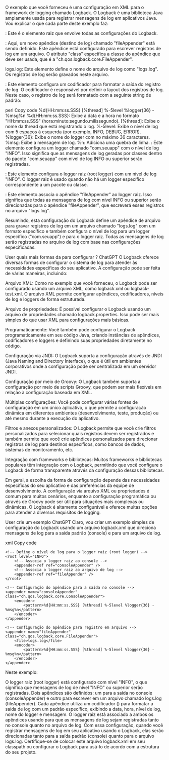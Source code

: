 
O exemplo que você forneceu é uma configuração em XML para o framework de logging chamado Logback. O Logback é uma biblioteca Java amplamente usada para registrar mensagens de log em aplicativos Java. Vou explicar o que cada parte deste exemplo faz:

<configuration>: Este é o elemento raiz que envolve todas as configurações do Logback.

<appender name="fileAppender" class="ch.qos.logback.core.FileAppender">: Aqui, um novo apêndice (destino de log) chamado "fileAppender" está sendo definido. Este apêndice está configurado para escrever registros de log em um arquivo. O atributo "class" especifica a classe do apêndice que deve ser usada, que é a "ch.qos.logback.core.FileAppender".

<file>logs.log</file>: Este elemento define o nome do arquivo de log como "logs.log". Os registros de log serão gravados neste arquivo.

<encoder>: Este elemento configura um codificador para formatar a saída do registro de log. O codificador é responsável por definir o layout dos registros de log. Neste caso, o registro de log será formatado com a seguinte string de padrão:

perl
Copy code
%d{HH:mm:ss.SSS} [%thread] %-5level %logger{36} - %msg%n
%d{HH:mm:ss.SSS}: Exibe a data e a hora no formato "HH:mm:ss.SSS" (hora:minuto:segundo.milissegundo).
[%thread]: Exibe o nome da thread que está registrando o log.
%-5level: Exibe o nível de log com 5 espaços à esquerda (por exemplo, INFO, DEBUG, ERROR).
%logger{36}: Exibe o nome do logger com no máximo 36 caracteres.
%msg: Exibe a mensagem de log.
%n: Adiciona uma quebra de linha.
<logger name="com.seuapp" level="INFO"/>: Este elemento configura um logger chamado "com.seuapp" com o nível de log "INFO". Isso significa que as mensagens de log geradas por classes dentro do pacote "com.seuapp" com nível de log INFO ou superior serão registradas.

<root level="INFO">: Este elemento configura o logger raiz (root logger) com um nível de log "INFO". O logger raiz é usado quando não há um logger específico correspondente a um pacote ou classe.

<appender-ref ref="fileAppender"/>: Este elemento associa o apêndice "fileAppender" ao logger raiz. Isso significa que todas as mensagens de log com nível INFO ou superior serão direcionadas para o apêndice "fileAppender", que escreverá esses registros no arquivo "logs.log".

Resumindo, esta configuração do Logback define um apêndice de arquivo para gravar registros de log em um arquivo chamado "logs.log" com um formato específico e também configura o nível de log para um logger específico ("com.seuapp") e para o logger raiz. Todas as mensagens de log serão registradas no arquivo de log com base nas configurações especificadas.




User
quais mais formas da para configurar ?
ChatGPT
O Logback oferece diversas formas de configurar o sistema de log para atender às necessidades específicas do seu aplicativo. A configuração pode ser feita de várias maneiras, incluindo:

Arquivo XML: Como no exemplo que você forneceu, o Logback pode ser configurado usando um arquivo XML, como logback.xml ou logback-test.xml. O arquivo XML permite configurar apêndices, codificadores, níveis de log e loggers de forma estruturada.

Arquivo de propriedades: É possível configurar o Logback usando um arquivo de propriedades chamado logback.properties. Isso pode ser mais simples do que usar XML para configurações mais básicas.

Programaticamente: Você também pode configurar o Logback programaticamente em seu código Java, criando instâncias de apêndices, codificadores e loggers e definindo suas propriedades diretamente no código.

Configuração via JNDI: O Logback suporta a configuração através de JNDI (Java Naming and Directory Interface), o que é útil em ambientes corporativos onde a configuração pode ser centralizada em um servidor JNDI.

Configuração por meio de Groovy: O Logback também suporta a configuração por meio de scripts Groovy, que podem ser mais flexíveis em relação à configuração baseada em XML.

Múltiplas configurações: Você pode configurar várias fontes de configuração em um único aplicativo, o que permite a configuração dinâmica em diferentes ambientes (desenvolvimento, teste, produção) ou até mesmo durante a execução do aplicativo.

Filtros e anexos personalizados: O Logback permite que você crie filtros personalizados para selecionar quais registros devem ser registrados e também permite que você crie apêndices personalizados para direcionar registros de log para destinos específicos, como bancos de dados, sistemas de monitoramento, etc.

Integração com frameworks e bibliotecas: Muitos frameworks e bibliotecas populares têm integração com o Logback, permitindo que você configure o Logback de forma transparente através da configuração dessas bibliotecas.

Em geral, a escolha da forma de configuração depende das necessidades específicas do seu aplicativo e das preferências da equipe de desenvolvimento. A configuração via arquivo XML ou propriedades é comum para muitos cenários, enquanto a configuração programática ou através de Groovy pode ser útil para situações mais complexas ou dinâmicas. O Logback é altamente configurável e oferece muitas opções para atender a diversos requisitos de logging.




User
crie um exemplo 
ChatGPT
Claro, vou criar um exemplo simples de configuração do Logback usando um arquivo logback.xml que direciona mensagens de log para a saída padrão (console) e para um arquivo de log.

xml
Copy code
<configuration>

    <!-- Define o nível de log para o logger raiz (root logger) -->
    <root level="INFO">
        <!-- Associa o logger raiz ao console -->
        <appender-ref ref="consoleAppender" />
        <!-- Associa o logger raiz ao arquivo de log -->
        <appender-ref ref="fileAppender" />
    </root>

    <!-- Configuração do apêndice para a saída no console -->
    <appender name="consoleAppender" class="ch.qos.logback.core.ConsoleAppender">
        <encoder>
            <pattern>%d{HH:mm:ss.SSS} [%thread] %-5level %logger{36} - %msg%n</pattern>
        </encoder>
    </appender>

    <!-- Configuração do apêndice para registro em arquivo -->
    <appender name="fileAppender" class="ch.qos.logback.core.FileAppender">
        <file>logs.log</file>
        <encoder>
            <pattern>%d{HH:mm:ss.SSS} [%thread] %-5level %logger{36} - %msg%n</pattern>
        </encoder>
    </appender>

</configuration>
Neste exemplo:

O logger raiz (root logger) está configurado com nível "INFO", o que significa que mensagens de log de nível "INFO" ou superior serão registradas.
Dois apêndices são definidos: um para a saída no console (consoleAppender) e outro para escrever em um arquivo chamado logs.log (fileAppender).
Cada apêndice utiliza um codificador (<encoder>) para formatar a saída de log com um padrão específico, exibindo a data, hora, nível de log, nome do logger e mensagem.
O logger raiz está associado a ambos os apêndices usando <appender-ref> para que as mensagens de log sejam registradas tanto no console quanto no arquivo de log.
Com essa configuração, quando você registrar mensagens de log em seu aplicativo usando o Logback, elas serão direcionadas tanto para a saída padrão (console) quanto para o arquivo logs.log. Certifique-se de colocar este arquivo logback.xml em seu classpath ou configurar o Logback para usá-lo de acordo com a estrutura do seu projeto.